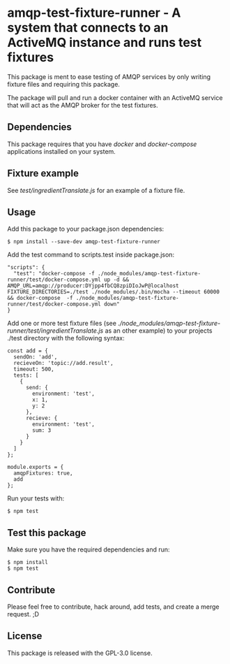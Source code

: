 # amqp-test-fixture-runner - A system that connects to an ActiveMQ instance and runs test fixtures

This package is ment to ease testing of AMQP services by only writing fixture files and requiring this package.

The package will pull and run a docker container with an ActiveMQ service that will act as the AMQP broker for the test fixtures.

## Dependencies

This package requires that you have *docker* and *docker-compose* applications installed on your system.

## Fixture example

See *test/ingredientTranslate.js* for an example of a fixture file.

## Usage

Add this package to your package.json dependencies:

    $ npm install --save-dev amqp-test-fixture-runner

Add the test command to scripts.test inside package.json:

    "scripts": {
      "test": "docker-compose -f ./node_modules/amqp-test-fixture-runner/test/docker-compose.yml up -d && AMQP_URL=amqp://producer:DYjpp4fbCQ8zpiDIoJwP@localhost FIXTURE_DIRECTORIES=./test ./node_modules/.bin/mocha --timeout 60000 && docker-compose  -f ./node_modules/amqp-test-fixture-runner/test/docker-compose.yml down"
    }

Add one or more test fixture files (see *./node_modules/amqp-test-fixture-runner/test/ingredientTranslate.js* as an other example) to your projects ./test directory with the following syntax:

    const add = {
      sendOn: 'add',
      recieveOn: 'topic://add.result',
      timeout: 500,
      tests: [
        {
          send: {
            environment: 'test',
            x: 1,
            y: 2
          },
          recieve: {
            environment: 'test',
            sum: 3
          }
        }
      ]
    };

    module.exports = {
      amqpFixtures: true,
      add
    };

Run your tests with:

    $ npm test

## Test this package

Make sure you have the required dependencies and run:

    $ npm install
    $ npm test

## Contribute

Please feel free to contribute, hack around, add tests, and create a merge request. ;D

## License

This package is released with the GPL-3.0 license.
